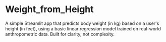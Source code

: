 # Weight_from_Height
A simple Streamlit app that predicts body weight (in kg) based on a user's height (in feet), using a basic linear regression model trained on real-world anthropometric data. Built for clarity, not complexity.
